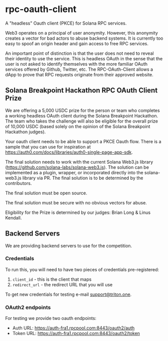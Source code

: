 # rpc-oauth-client
A "headless" Oauth client (PKCE) for Solana RPC services.

Web3 operates on a principal of user anonymity. However, this anonymity creates a vector for bad actors to abuse backend systems. It is currently too easy to spoof an origin header and gain access to free RPC services.

An important point of distinction is that the user does not need to reveal their identity to use the service. This is headless OAuth in the sense that the user is not asked to identify themselves with the more familiar OAuth services offered by Github, Twitter, etc. The RPC-OAuth-Client allows a dApp to prove that RPC requests originate from their approved website.

## Solana Breakpoint Hackathon RPC OAuth Client Prize
We are offering a 5,000 USDC prize for the person or team who completes a working headless OAuth client during the Solana Breakpoint Hackathon. The team who takes the challenge will also be eligible for the overall prize of 10,000 USDC (based solely on the opinion of the Solana Breakpoint Hackathon judges).

Your oauth client needs to be able to support a PKCE Oauth flow. There is a sample that you can use for inspiration at https://auth0.com/docs/libraries/auth0-single-page-app-sdk.

The final solution needs to work with the current Solana Web3.js library (https://github.com/solana-labs/solana-web3.js). The solution can be implemented as a plugin, wrapper, or incorporated directly into the solana-web3.js library via PR. The final solution is to be determined by the contributors.

The final solution must be open source.

The final solution must be secure with no obvious vectors for abuse.

Eligibility for the Prize is determined by our judges: Brian Long & Linus Kendall.

## Backend Servers
We are providing backend servers to use for the competition.

### Credentials
To run this, you will need to have two pieces of credentials pre-registered:

 1. `client_id` - this is the client that maps
 2. `redirect_url` - the redirect URL that you will use

To get new credentials for testing e-mail support@triton.one.

### OAuth2 endpoints
For testing we provide two oauth endpoints:

 - Auth URL:  https://auth-fra1.rpcpool.com:8443/oauth2/auth
 - Token URL: https://auth-fra1.rpcpool.com:8443/oauth2/token

